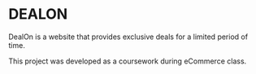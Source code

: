 # DEALON #

DealOn is a website that provides exclusive deals for a limited period of time.

This project was developed as a coursework during eCommerce class.
